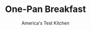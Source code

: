 ---
layout: ../../layouts/MarkdownPostLayout.astro
title: One-Pan Breakfast
author: America's Test Kitchen
pubDate: 2023-03-15
description: "What’s better than breakfast any time? Breakfast all on one pan."
image_url: https://res.cloudinary.com/hksqkdlah/image/upload/ar_1:1,c_fill,dpr_2.0,f_auto,fl_lossy.progressive.strip_profile,g_faces:auto,q_auto:low,w_344/33580_sfs-one-pan-breakfast-9
tags: ["Main Courses","Eggs","Breakfast & Brunch"]
calories: 
protein: 
carbohydrates: 
fats: 
fiber: 
ingredients: ["2 pounds, Yukon Gold potatoes, unpeeled, cut into 1-inch chunks","1 tablespoon, vegetable oil",", Salt and pepper","4 slices, hearty white sandwich bread","3 tablespoons, unsalted butter, softened","12 ounces breakfast, sausage links","4 , large eggs"]
serves: 4
time: "1¼ hours"
instructions: ["Adjust oven rack to middle position and heat oven to 475 degrees. Spray rimmed baking sheet with vegetable oil spray. Toss potatoes with oil, 1 teaspoon salt, and 1/4 teaspoon pepper on prepared sheet and spread into even layer. Bake until potatoes are spotty brown on tops and sides, about 20 minutes.","Meanwhile, spread 1 side of bread slices evenly with 2 tablespoons butter. Using 2 1/2-inch biscuit cutter or sturdy drinking glass of similar diameter, cut circle from center of each bread slice; reserve cut-out bread rounds.","Remove sheet from oven. Distribute sausages over potatoes (it’s OK if some fall onto sheet), return sheet to oven, and bake until sausages are lightly browned on top, about 12 minutes.","Remove sheet from oven. Using metal spatula, push potatoes and sausages into pile occupying about one-third of sheet, creating enough room for bread. Place remaining 1 tablespoon butter on now-empty part of sheet and use spatula to distribute evenly. Place all bread, buttered side up, on empty part of sheet (do not place cut-out bread rounds in holes). Bake until bread is lightly toasted on bottom, about 4 minutes.","Remove sheet from oven. Flip bread. Crack 1 egg into each bread hole and season eggs with salt and pepper. Bake until yolks have clouded over but still give slightly when touched, 3 to 4 minutes. Transfer sheet to wire rack and let sit until whites are completely set, about 2 minutes. Serve immediately."]
nutrition: undefined
notes: "We prefer to use raw breakfast sausage links for this recipe, but fully cooked frozen links can also be used; Jimmy Dean Fully Cooked Original Pork Sausage Links are our favorite. Both types of sausage links cook in the same amount of time. The potatoes can be cut, submerged in water, and refrigerated for up to 24 hours. Dry them thoroughly with a dish towel before using."
---